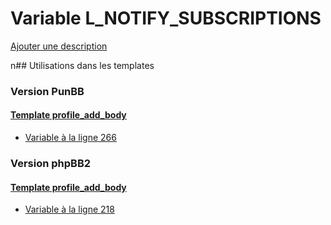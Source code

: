 # Variable L_NOTIFY_SUBSCRIPTIONS
[Ajouter une description](https://fa-tvars.appspot.com/L_NOTIFY_SUBSCRIPTIONS)

n## Utilisations dans les templates

### Version PunBB

#### [Template profile_add_body](punbb/profile_add_body.md)
* [Variable à la ligne 266](../punbb/profile_add_body.tpl#L266)

### Version phpBB2

#### [Template profile_add_body](subsilver/profile_add_body.md)
* [Variable à la ligne 218](../subsilver/profile_add_body.tpl#L218)